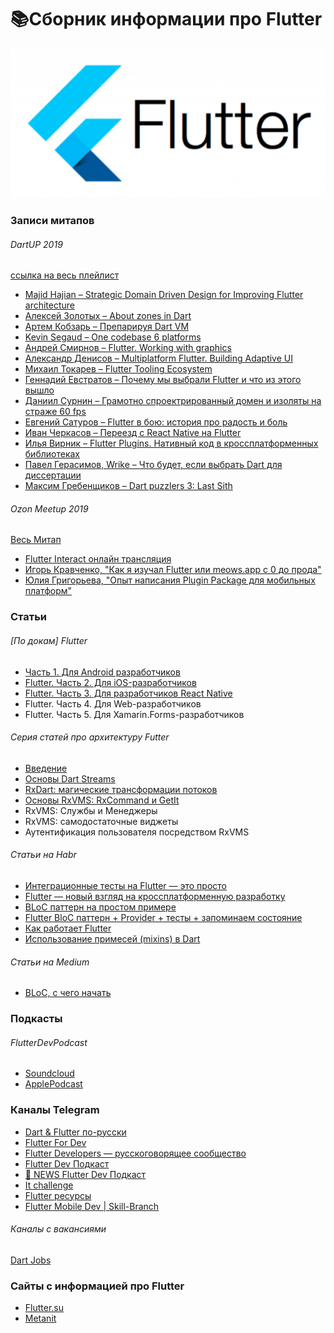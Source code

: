 
# 📚Сборник информации про Flutter #

![FlutterInfo](/assets/logo.png)

### Записи митапов ###

###### DartUP 2019
[ссылка на весь плейлист](https://www.youtube.com/playlist?list=PLxcvsYzLfaTAH4U-_eGzaO_H6IvuJdLKD)
* [Majid Hajian – Strategic Domain Driven Design for Improving Flutter architecture](https://youtu.be/mdBUCOVP6IM)
* [Алексей Золотых – About zones in Dart](https://youtu.be/QIEhkvYRVNg)
* [Артем Кобзарь – Препарируя Dart VM](https://youtu.be/JKvmwOuqVWI)
* [Kevin Segaud – One codebase 6 platforms](https://youtu.be/wNwo0IFaINI)
* [Андрей Смирнов – Flutter. Working with graphics](https://youtu.be/qm9y3lOEovs)
* [Александр Денисов – Multiplatform Flutter. Building Adaptive UI](https://youtu.be/AoOBtK3YUj4)
* [Михаил Токарев – Flutter Tooling Ecosystem](https://youtu.be/f6JCezSqVH4)
* [Геннадий Евстратов – Почему мы выбрали Flutter и что из этого вышло](https://youtu.be/PD6OwajKc8c)
* [Даниил Сурнин – Грамотно спроектрированный домен и изоляты на страже 60 fps](https://youtu.be/_lyESd-fLWM)
* [Евгений Сатуров – Flutter в бою: история про радость и боль](https://youtu.be/LfBLKCZuty0)
* [Иван Черкасов – Переезд с React Native на Flutter](https://youtu.be/f8TE3_uqO9Q)
* [Илья Вирник – Flutter Plugins. Нативный код в кроссплатформенных библиотеках](https://youtu.be/SBDIeMo4e9E)
* [Павел Герасимов, Wrike – Что будет, если выбрать Dart для диссертации](https://youtu.be/viz29imnFlc)
* [Максим Гребенщиков – Dart puzzlers 3: Last Sith](https://youtu.be/aV8Xz-T86qk)

###### Ozon Meetup 2019
[Весь Митап](https://www.youtube.com/watch?v=_KMgVJ0mOmw)
* [Flutter Interact онлайн трансляция](https://www.youtube.com/watch?v=O883nCgz7wk)
* [Игорь Кравченко, "Как я изучал Flutter или meows.app с 0 до прода"](https://youtu.be/97IPmkXL2Sc)
* [Юлия Григорьева, "Опыт написания Plugin Package для мобильных платформ"](https://youtu.be/Pmxv-OZH0IU)


### Статьи ###

###### [По докам] Flutter
* [Часть 1. Для Android разработчиков](https://habr.com/ru/company/funcorp/blog/442432/)
* [Flutter. Часть 2. Для iOS-разработчиков](https://habr.com/ru/company/funcorp/blog/477182/)
* [Flutter. Часть 3. Для разработчиков React Native](https://habr.com/ru/company/funcorp/blog/484284/)
* Flutter. Часть 4. Для Web-разработчиков
* Flutter. Часть 5. Для Xamarin.Forms-разработчиков

###### Серия статей про архитектуру Futter
- [Введение](https://habr.com/ru/post/448776/)
- [Основы Dart Streams](https://habr.com/ru/post/450950/)
- [RxDart: магические трансформации потоков](https://habr.com/ru/post/451292/)
- [Основы RxVMS: RxCommand и GetIt](https://habr.com/ru/post/449872/)
- RxVMS: Службы и Менеджеры
- RxVMS: самодостаточные виджеты
- Аутентификация пользователя посредством RxVMS
  

###### Статьи на Habr
- [Интеграционные тесты на Flutter — это просто](https://habr.com/ru/post/483468/)
- [Flutter — новый взгляд на кроссплатформенную разработку](https://habr.com/ru/company/google/blog/426701/)
- [BLoC паттерн на простом примере](https://habr.com/ru/post/475404/)
- [Flutter BloC паттерн + Provider + тесты + запоминаем состояние](https://habr.com/ru/post/485002/)
- [Как работает Flutter](https://habr.com/ru/post/476018/)
- [Использование примесей (mixins) в Dart](https://habr.com/ru/post/484206/)



###### Статьи на Medium
- [BLoC, с чего начать](https://link.medium.com/FuJnq9Crs3)


### Подкасты ###
###### FlutterDevPodcast
- [Soundcloud](https://youtu.be/aV8Xz-T86qk) 
- [ApplePodcast](https://podcasts.apple.com/ru/podcast/flutter-dev-podcast/id1451068853)

### Каналы Telegram ###
- [Dart & Flutter по-русски](https://t.me/rudart)
- [Flutter For Dev](https://t.me/FlutterDevRu)
- [Flutter Developers — русскоговорящее сообщество](https://t.me/flutter_rus)
- [Flutter Dev Подкаст](https://t.me/flutterdevpodcast)
- [🗽 NEWS Flutter Dev Подкаст](https://t.me/flutterdevpodcast_news)
- [It challenge](https://t.me/It_challenge)
- [Flutter ресурсы](https://t.me/flutter_resources)
- [Flutter Mobile Dev | Skill-Branch](https://t.me/Flutter_Mobile_Dev)


###### Каналы с вакансиями
[Dart Jobs](https://t.me/dartlang_jobs)




### Сайты с информацией про Flutter
- [Flutter.su](https://flutter.su/)
- [Metanit](https://metanit.com/dart/flutter/1.1.php)